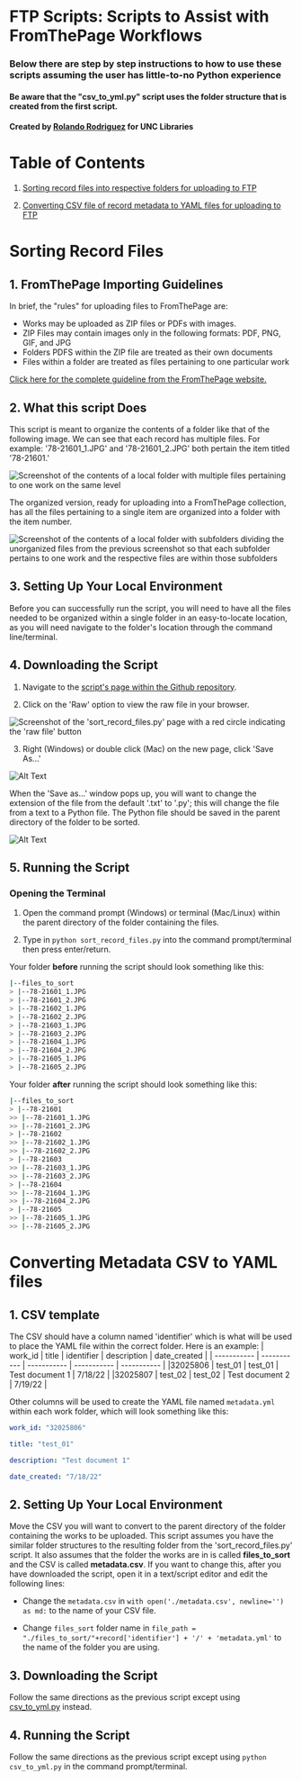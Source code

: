 # FTP Scripts: Scripts to Assist with FromThePage Workflows

### Below there are step by step instructions to how to use these scripts assuming the user has little-to-no Python experience
#### Be aware that the "csv_to_yml.py" script uses the folder structure that is created from the first script.

#### Created by [Rolando Rodriguez](https://github.com/RolRodr) for UNC Libraries

# Table of Contents

1. [Sorting record files into respective folders for uploading to FTP](#sorting-record-files)


2. [Converting CSV file of record metadata to YAML files for uploading to FTP](#converting-metadata-csv-to-yaml-files)



# Sorting Record Files

## 1. FromThePage Importing Guidelines

In brief, the "rules" for uploading files to FromThePage are:
* Works may be uploaded as ZIP files or PDFs with images.
* ZIP Files may contain images only in the following formats: PDF, PNG, GIF, and JPG
* Folders PDFS within the ZIP file are treated as their own documents
* Files within a folder are treated as files pertaining to one particular work

[Click here for the complete guideline from the FromThePage website.](https://content.fromthepage.com/project-owner-documentation/image-upload-file-guidelines/)


## 2. What this script Does

This script is meant to organize the contents of a folder like that of the following image. We can see that each record has multiple files. For example: '78-21601_1.JPG' and '78-21601_2.JPG' both pertain the item titled '78-21601.'

![Screenshot of the contents of a local folder with multiple files pertaining to one work on the same level](./Images/unorganized_files.png)

The organized version, ready for uploading into a FromThePage collection, has all the files pertaining to a single item are organized into a folder with the item number.

![Screenshot of the contents of a local folder with subfolders dividing the unorganized files from the previous screenshot so that each subfolder pertains to one work and the respective files are within those subfolders](./Images/organized_files.png)


## 3. Setting Up Your Local Environment

Before you can successfully run the script, you will need to have all the files needed to be organized within a single folder in an easy-to-locate location, as you will need navigate to the folder's location through the command line/terminal.

## 4. Downloading the Script

1. Navigate to the [script's page within the Github repository](./sort_record_files.py).

2. Click on the 'Raw' option to view the raw file in your browser.

![Screenshot of the 'sort_record_files.py' page with a red circle indicating the 'raw file' button](./Images/click_on_raw_file.png)

3. Right (Windows) or double click (Mac) on the new page, click 'Save As...'

![Alt Text](./Images/save_as_option.png)

When the 'Save as...' window pops up, you will want to change the extension of the file from the default '.txt' to '.py'; this will change the file from a text to a Python file. The Python file should be saved in the parent directory of the folder to be sorted.

![Alt Text](./Images/save_as_python_file.png)

## 5. Running the Script

### Opening the Terminal
1. Open the command prompt (Windows) or terminal (Mac/Linux) within the parent directory of the folder containing the files.

2. Type in `python sort_record_files.py` into the command prompt/terminal then press enter/return.

Your folder **before** running the script should look something like this:
```bash
|--files_to_sort
> |--78-21601_1.JPG
> |--78-21601_2.JPG
> |--78-21602_1.JPG
> |--78-21602_2.JPG
> |--78-21603_1.JPG
> |--78-21603_2.JPG
> |--78-21604_1.JPG
> |--78-21604_2.JPG
> |--78-21605_1.JPG
> |--78-21605_2.JPG
```

Your folder **after** running the script should look something like this:
```bash
|--files_to_sort
> |--78-21601
>> |--78-21601_1.JPG
>> |--78-21601_2.JPG
> |--78-21602
>> |--78-21602_1.JPG
>> |--78-21602_2.JPG
> |--78-21603
>> |--78-21603_1.JPG
>> |--78-21603_2.JPG
> |--78-21604
>> |--78-21604_1.JPG
>> |--78-21604_2.JPG
> |--78-21605
>> |--78-21605_1.JPG
>> |--78-21605_2.JPG
```

# Converting Metadata CSV to YAML files

## 1. CSV template
The CSV should have a column named 'identifier' which is what will be used to place the YAML file within the correct folder.
Here is an example: 
| work_id | title | identifier | description | date_created |
| ----------- | ----------- | ----------- | ----------- | ----------- |
|32025806	| test_01	| test_01	| Test document 1 |	7/18/22 |
|32025807 | test_02 |	test_02 |	Test document 2	| 7/19/22 |


Other columns will be used to create the YAML file named `metadata.yml` within each work folder, which will look something like this:  
 ```yml
work_id: "32025806" 

title: "test_01" 

description: "Test document 1" 

date_created: "7/18/22" 
 ```
## 2. Setting Up Your Local Environment
Move the CSV you will want to convert to the parent directory of the folder containing the works to be uploaded. This script assumes you have the similar folder structures to the resulting folder from the 'sort_record_files.py' script. It also assumes that the folder the works are in is called **files_to_sort** and the CSV is called **metadata.csv**. If you want to change this, after you have downloaded the script, open it in a text/script editor and edit the following lines:
* Change the `metadata.csv` in `with open('./metadata.csv', newline='') as md:` to the name of your CSV file.

* Change `files_sort` folder name in `file_path = "./files_to_sort/"+record['identifier'] + '/' + 'metadata.yml'` to the name of the folder you are using.

## 3. Downloading the Script
Follow the same directions as the previous script except using [csv_to_yml.py](./csv_to_yml.py) instead.


## 4. Running the Script
Follow the same directions as the previous script except using `python csv_to_yml.py` in the command prompt/terminal.
